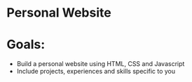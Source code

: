 # Personal Website
# Goals:
- Build a personal website using HTML, CSS and Javascript
- Include projects, experiences and skills specific to you
